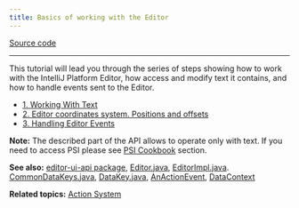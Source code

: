 ```yaml
---
title: Basics of working with the Editor
---
```



[Source code](https://github.com/JetBrains/intellij-sdk-docs/tree/master/code_samples/editor_basics)

----------

This tutorial will lead you through the series of steps showing how to work with the IntelliJ Platform Editor, how access and modify text it contains,
and how to handle events sent to the Editor.

* [1. Working With Text](editor_basics/working_with_text.md)
* [2. Editor coordinates system. Positions and offsets](editor_basics/coordinates_system.md)
* [3. Handling Editor Events](editor_basics/editor_events.md)

**Note:** The described part of the API allows to operate only with text.
If you need to access PSI please see
[PSI Cookbook](/basics/psi_cookbook.md)
section.

**See also:**
[editor-ui-api package](upsource:///platform/editor-ui-api),
[Editor.java](upsource:///platform/editor-ui-api/src/com/intellij/openapi/editor/Editor.java),
[EditorImpl.java](upsource:///platform/platform-impl/src/com/intellij/openapi/editor/impl/EditorImpl.java).
[CommonDataKeys.java](upsource:///platform/editor-ui-api/src/com/intellij/openapi/actionSystem/CommonDataKeys.java),
[DataKey.java](upsource:///platform/editor-ui-api/src/com/intellij/openapi/actionSystem/DataKey.java),
[AnActionEvent](upsource:///platform/editor-ui-api/src/com/intellij/openapi/actionSystem/AnActionEvent.java),
[DataContext](upsource:///platform/editor-ui-api/src/com/intellij/openapi/actionSystem/DataContext.java)

**Related topics:**
[Action System](/tutorials/action_system.md)


